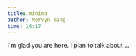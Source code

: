 ```yaml
---
title: minima
author: Mervyn Tang
time: 16:17
---
```


I'm glad you are here. I plan to talk about ...

